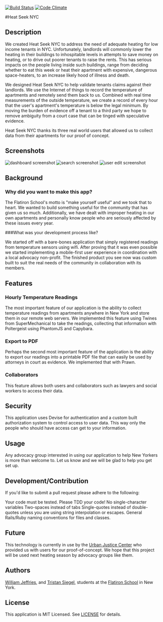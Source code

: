 [![Build Status](https://travis-ci.org/wfjeff/twinenyc.svg)](https://travis-ci.org/wfjeff/twinenyc)
[![Code Climate](https://codeclimate.com/github/wfjeff/twinenyc.png)](https://codeclimate.com/github/wfjeff/twinenyc)

#Heat Seek NYC

## Description

We created Heat Seek NYC to address the need of adequate heating for low income tenants in NYC. Unfortunately, landlords will commonly lower the heating in their buildings to inhospitable levels in attempts to save money on heating, or to drive out poorer tenants to raise the rents.  This has serious impacts on the people living inside such buildings, range from deciding whether to eat this week or heat their apartment with expensive, dangerous space-heaters, to an increase likely hood of illness and death.

We designed Heat Seek NYC to help validate tenants claims against their landlords.  We use the Internet of things to record the temperature of apartments and remotely send them back to us.  Combined with real time measurements of the outside temperature, we create a record of every hour that the user's apartment's temperature is below the legal minimum.  By moving the burden of evidence off a tenant to a third party we hope to remove ambiguity from a court case that can be tinged with speculative evidence.

Heat Seek NYC thanks its three real world users that allowed us to collect data from their apartments for our proof of concept.

## Screenshots

![dashboard screenshot](https://raw.githubusercontent.com/wfjeff/twinenyc/master/app/assets/images/dashboard_screenshot.png)
![search screenshot](https://raw.githubusercontent.com/wfjeff/twinenyc/master/app/assets/images/search_screenshot.png)
![user edit screenshot](https://raw.githubusercontent.com/wfjeff/twinenyc/master/app/assets/images/user_edit_screenshot.png)

## Background

### Why did you want to make this app?

The Flatiron School's motto is "make yourself useful" and we took that to heart. We wanted to build something useful for the community that has given us so much. Additionally, we have dealt with improper heating in our own apartments and personally know people who are seriously affected by these issues every year.

###What was your development process like?

We started off with a bare-bones application that simply registered readings from temperature sensors using wifi. After proving that it was even possible we started implementing a mobile-first user experience in coordination with a local advocacy non-profit. The finished product you see now was custom built to suit the real needs of the community in collaboration with its members.

## Features

### Hourly Temperature Readings

The most important feature of our application is the ability to collect  temperature readings from apartments anywhere in New York and store them in our remote web servers. We implemented this feature using Twines from SuperMechanical to take the readings, collecting that information with Poltergeist using PhantomJS and Capybara.

### Export to PDF

Perhaps the second most important feature of the application is the ability to export our readings into a printable PDF file that can easily be used by attorneys in court as evidence. We implemented that with Prawn.

### Collaborators

This feature allows both users and collaborators such as lawyers and social workers to access their data.

## Security

This application uses Devise for authentication and a custom built authorization system to control access to user data. This way only the people who should have access can get to your information.

## Usage

Any advocacy group interested in using our application to help New Yorkers is more than welcome to. Let us know and we will be glad to help you get set up.

## Development/Contribution

If you'd like to submit a pull request please adhere to the following:

Your code must be tested. Please TDD your code!
No single-character variables
Two-spaces instead of tabs
Single-quotes instead of double-quotes unless you are using string interpolation or escapes.
General Rails/Ruby naming conventions for files and classes.

## Future

This technology is currently in use by the [Urban Justice Center](http://www.urbanjustice.org/) who provided us with users for our proof-of-concept. We hope that this project will be used next heating season by advocacy groups like them.

## Authors
[William Jeffries](http://www.linkedin.com/in/williamjeffries), and [Tristan Siegel](http://www.linkedin.com/in/tristantsiegel), students at the [Flatiron School](http://flatironschool.com/) in New York.

## License
This application is MIT Licensed. See [LICENSE](https://github.com/wfjeff/twinenyc/blob/master/LICENSE) for details.